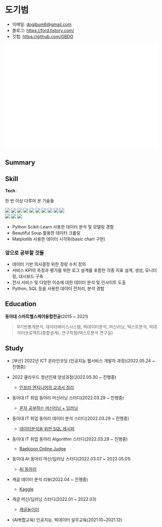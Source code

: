 
# 도기범

- 이메일: dogibum6@gmail.com 
- 블로그: https://ford.tistory.com/ 
- 깃헙: https://github.com/GBDO  

![Metrics](/metrics.plugin.isocalendar.fullyear.svg)

## Summary
> 

## Skill
<!-- 뱃지 만드는 법은 [여기](https://2dowon.netlify.app/etc/github-badge/)를 보세요. 내가 가진 기술들을 효과적으로 나타낼 수 있습니다. -->

**Tech** :  

한 번 이상 다루어 본 기술들   

<img src="https://img.shields.io/badge/Python-3766AB?style=flat-square&logo=Python&logoColor=white"/></a>
<img src ="https://img.shields.io/badge/R-blue.svg?&style=flat-square&logo=R&logoColor=#75AADB"/></a>
<img src ="https://img.shields.io/badge/PHP-black.svg?&style=flat-square&logo=PHP&logoColor=#777BB4"/></a>
<img src="https://img.shields.io/badge/C-A8B9CC?style=flat-square&logo=C&logoColor=white"/></a>
<img src="https://img.shields.io/badge/Unity-000000?style=flat-square&logo=Unity&logoColor=white"/></a>
<img src="https://img.shields.io/badge/PostgreSQL-skyblue?style=flat-square&logo=PostgreSQL&logoColor=white"/></a> 
<img src ="https://img.shields.io/badge/MYSQL-blue.svg?&style=flat-square&logo=MYSQL&logoColor=white"/></a>
<img src="https://img.shields.io/badge/Ubuntu-E95420?style=flat-square&logo=Ubuntu&logoColor=white"/></a>
<img src="https://img.shields.io/badge/Pandas-150458?style=flat-square&logo=Pandas&logoColor=white"/></a>
<img src="https://img.shields.io/badge/Numpy-013243?style=flat-square&logo=Numpy&logoColor=white"/></a>  
<img src="https://img.shields.io/badge/scikit learn-f7931e?style=flat-square&logo=scikit-learn&logoColor=white"/></a>
<img src="https://img.shields.io/badge/Qlick-green?style=flat-square&logo=Qlick&logoColor=white"/></a> 
<img src="https://img.shields.io/badge/Tableau-white?style=flat-square&logo=Tableau&logoColor=blue"/></a> 

- Python Scikit-Learn 사용한 데이터 분석 및 모델링 경험
- Beautiful Soup 활용한 데이터 크롤링
- Matplotlib 사용한 데이터 시각화(basic chart 구현)


### 앞으로 공부할 것들
- 데이터 기반 의사결정 위한 정량 수치 정의
- 서비스 KPI의 측정과 평가를 위한 로그 설계를 포함한 각종 지표 설계, 생성, 모니터링, 대시보드 구축
- 전사 서비스 및 다양한 이슈에 대한 데이터 분석 및 인사이트 도출
-  Python, SQL 등을 사용한 데이터 전처리, 분석 경험


<!-- ## Experience -->

## Education  

**동아대 스마트헬스케어융합전공**(2015 ~ 2021)  
> R기반통계분석, 데이터베이스시스템, 빅데이터분석, 머신러닝, 텍스트분석, 빅데이터프로젝트(종합설계), 연구학점(텍스트분석 연구실)

## **Study**
- [부산] 2022년 ICT 온라인코딩 (인공지능 웹서비스 개발자 과정)(2022.05.24 ~ 진행중)

- 2022 클라우드 청년인재 양성과정(2022.05.30 ~ 진행중)
  - [인프라 엔지니어의 교과서 정리](https://fordo.notion.site/0371b8706f0f4315a2f70d74be430954)
  
- 동아대 IT 취업 동아리 머신러닝 스터디(2022.03.29 ~ 진행중)
  - [혼자 공부하는 머신러닝 + 딥러닝](https://g.co/kgs/3XhrQP)

- 동아대 IT 취업 동아리 데이터 분석 스터디(2022.03.29 ~ 진행중)
  - [데이터분석을 위한 SQL 레시피](https://g.co/kgs/wPVrmG)

- 동아대 IT 취업 동아리 Algorithm 스터디(2022.03.29 ~ 진행중)
  - [Baekjoon Online Judge](https://www.acmicpc.net/)

- 동아대 AI 동아리 머신/딥러닝 스터디(2022.03.07 ~ 2022.05.01)
  - [AI 동아리](https://github.com/GBDO/Tensorflow-AI-Study)

- 캐글 데이터 분석 리뷰(2022.04 ~ 진행중)
  - [Kaggle](https://github.com/GBDO/data-analysis)

- 캐글 머신/딥러닝 스터디(2022.01 ~ 2022.03)
  - [캐글놀이터](https://kaggle.notion.site/kaggle/8cfee7b2732344338849660102119f69)

- (AI복합교육) 인공지능. 빅데이터 실무교육(2021.10~2021.12)

<!-- ## Projects -->


 
